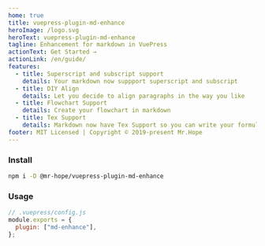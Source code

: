 ```yaml
---
home: true
title: vuepress-plugin-md-enhance
heroImage: /logo.svg
heroText: vuepress-plugin-md-enhance
tagline: Enhancement for markdown in VuePress
actionText: Get Started →
actionLink: /en/guide/
features:
  - title: Superscript and subscript support
    details: Your markdown now suppport superscript and subscript
  - title: DIY Align
    details: Let you decide to align paragraphs in the way you like
  - title: Flowchart Support
    details: Create your flowchart in markdown
  - title: Tex Support
    details: Markdown now have Tex Support so you can write your formula
footer: MIT Licensed | Copyright © 2019-present Mr.Hope
---
```


### Install

```bash
npm i -D @mr-hope/vuepress-plugin-md-enhance
```

### Usage

```js
// .vuepress/config.js
module.exports = {
  plugin: ["md-enhance"],
};
```
